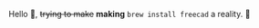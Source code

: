 <!-- readme.me for github.com/ipatch/ipatch.git repo -->

Hello 👋, ~~trying to make~~ **making** `brew install freecad` a reality. 💪
